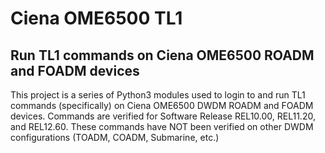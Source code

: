 # Ciena OME6500 TL1
## Run TL1 commands on Ciena OME6500 ROADM and FOADM devices

This project is a series of Python3 modules used to login to and run TL1 commands (specifically) on Ciena OME6500 DWDM ROADM and FOADM devices. Commands are verified for Software Release REL10.00, REL11.20, and REL12.60. These commands have NOT been verified on other DWDM configurations (TOADM, COADM, Submarine, etc.)
